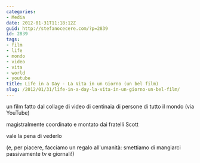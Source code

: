 ```yaml
---
categories:
- Media
date: 2012-01-31T11:18:12Z
guid: http://stefanocecere.com/?p=2839
id: 2839
tags:
- film
- life
- mondo
- video
- vita
- world
- youtube
title: Life in a Day - La Vita in un Giorno (un bel film)
slug: /2012/01/31/life-in-a-day-la-vita-in-un-giorno-un-bel-film/
---
```


un film fatto dal collage di video di centinaia di persone di tutto il mondo (via YouTube)
  
magistralmente coordinato e montato dai fratelli Scott
  
vale la pena di vederlo
  
(e, per piacere, facciamo un regalo all'umanità: smettiamo di mangiarci passivamente tv e giornali!)
